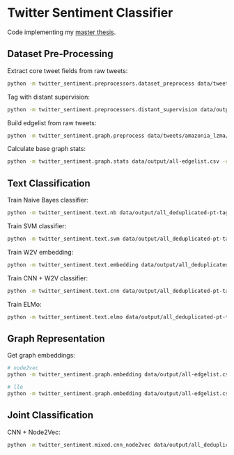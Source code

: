# Twitter Sentiment Classifier

Code implementing my [master thesis](https://github.com/brenoarosa/thesis).

## Dataset Pre-Processing
Extract core tweet fields from raw tweets:
```sh
python -m twitter_sentiment.preprocessors.dataset_preprocess data/tweets/amazonia_lzma/*.jsonlines.xz -o data/output/amazonia-pt.jsonline.xz -l pt
```

Tag with distant supervision:
```sh
python -m twitter_sentiment.preprocessors.distant_supervision data/output/all_deduplicated-pt.jsonline.xz -o data/output/all_deduplicated-pt-tagged.jsonline.xz -l pt
```

Build edgelist from raw tweets:
```sh
python -m twitter_sentiment.graph.preprocess data/tweets/amazonia_lzma/*.jsonlines.xz -o data/output/amazonia-edgelist.csv
```

Calculate base graph stats:
```sh
python -m twitter_sentiment.graph.stats data/output/all-edgelist.csv -o data/output/all-graph-stats.json
```

## Text Classification
Train Naive Bayes classifier:
```sh
python -m twitter_sentiment.text.nb data/output/all_deduplicated-pt-tagged.jsonline.xz -mo models/nb-pt.pickle -vo models/nb-pt-vectorizer.pickle
```

Train SVM classifier:
```sh
python -m twitter_sentiment.text.svm data/output/all_deduplicated-pt-tagged.jsonline.xz -mo models/svm-pt.pickle -vo models/svm-pt-vectorizer.pickle
```

Train W2V embedding:
```sh
python -m twitter_sentiment.text.embedding data/output/all_deduplicated-pt.jsonline.xz -o models/w2v-pt.emb
```

Train CNN + W2V classifier:
```sh
python -m twitter_sentiment.text.cnn data/output/all_deduplicated-pt-tagged.jsonline.xz -e models/w2v-pt.emb -mo models/cnn-pt.h5
```

Train ELMo:
```sh
python -m twitter_sentiment.text.elmo data/output/all_deduplicated-pt-tagged.jsonline.xz -mo models/elmo-cnn-pt.h5
```

## Graph Representation
Get graph embeddings:
```sh
# node2vec
python -m twitter_sentiment.graph.embedding data/output/all-edgelist.csv -a node2vec -o models/graph-n2v.emb

# lle
python -m twitter_sentiment.graph.embedding data/output/all-edgelist.csv -a lle -o models/graph-lle.emb
```

## Joint Classification
CNN + Node2Vec:
```sh
python -m twitter_sentiment.mixed.cnn_node2vec data/output/all_deduplicated-pt-tagged.jsonline.xz -te models/w2v-pt.emb -ue models/graph-n2v.emb -mo models/cnn_n2v-pt.h5
```
